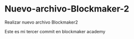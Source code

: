 # Nuevo-archivo-Blockmaker-2
Realizar nuevo archivo Blockmaker2

Este es mi tercer commit en blockmaker academy